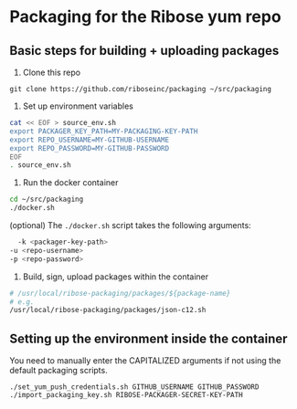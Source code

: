 # Packaging for the Ribose yum repo

## Basic steps for building + uploading packages

1. Clone this repo

  `git clone https://github.com/riboseinc/packaging ~/src/packaging`

1. Set up environment variables

  ```sh
  cat << EOF > source_env.sh
  export PACKAGER_KEY_PATH=MY-PACKAGING-KEY-PATH
  export REPO_USERNAME=MY-GITHUB-USERNAME
  export REPO_PASSWORD=MY-GITHUB-PASSWORD
  EOF
  . source_env.sh
  ```

1. Run the docker container

  ``` sh
  cd ~/src/packaging
  ./docker.sh
  ```

  (optional) The `./docker.sh` script takes the following arguments:

  ``` sh
	-k <packager-key-path>
  -u <repo-username>
  -p <repo-password>
  ```

1. Build, sign, upload packages within the container

  ``` sh
  # /usr/local/ribose-packaging/packages/${package-name}
  # e.g.
  /usr/local/ribose-packaging/packages/json-c12.sh
  ```

## Setting up the environment inside the container

You need to manually enter the CAPITALIZED arguments if not using the
default packaging scripts.

```
./set_yum_push_credentials.sh GITHUB_USERNAME GITHUB_PASSWORD
./import_packaging_key.sh RIBOSE-PACKAGER-SECRET-KEY-PATH
```

